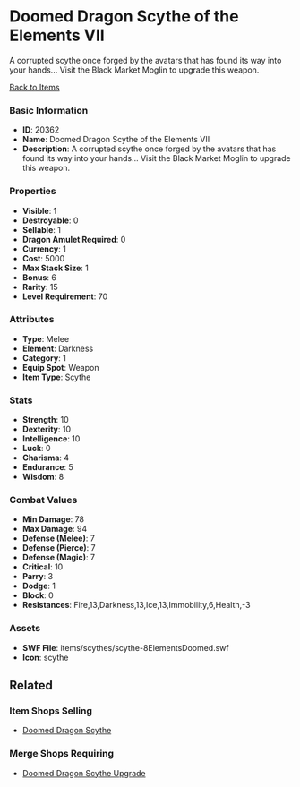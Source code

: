 # Doomed Dragon Scythe of the Elements VII

A corrupted scythe once forged by the avatars that has found its way into your hands... Visit the Black Market Moglin to upgrade this weapon.

[Back to Items](../items.md)

### Basic Information

- **ID**: 20362
- **Name**: Doomed Dragon Scythe of the Elements VII
- **Description**: A corrupted scythe once forged by the avatars that has found its way into your hands... Visit the Black Market Moglin to upgrade this weapon.

### Properties

- **Visible**: 1
- **Destroyable**: 0
- **Sellable**: 1
- **Dragon Amulet Required**: 0
- **Currency**: 1
- **Cost**: 5000
- **Max Stack Size**: 1
- **Bonus**: 6
- **Rarity**: 15
- **Level Requirement**: 70

### Attributes

- **Type**: Melee
- **Element**: Darkness
- **Category**: 1
- **Equip Spot**: Weapon
- **Item Type**: Scythe

### Stats

- **Strength**: 10
- **Dexterity**: 10
- **Intelligence**: 10
- **Luck**: 0
- **Charisma**: 4
- **Endurance**: 5
- **Wisdom**: 8

### Combat Values

- **Min Damage**: 78
- **Max Damage**: 94
- **Defense (Melee)**: 7
- **Defense (Pierce)**: 7
- **Defense (Magic)**: 7
- **Critical**: 10
- **Parry**: 3
- **Dodge**: 1
- **Block**: 0
- **Resistances**: Fire,13,Darkness,13,Ice,13,Immobility,6,Health,-3

### Assets

- **SWF File**: items/scythes/scythe-8ElementsDoomed.swf
- **Icon**: scythe

## Related

### Item Shops Selling

- [Doomed Dragon Scythe](../item-shops/711-doomed-dragon-scythe.md)

### Merge Shops Requiring

- [Doomed Dragon Scythe Upgrade](../merge-shops/349-doomed-dragon-scythe-upgrade.md)

